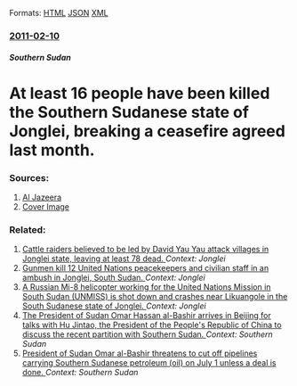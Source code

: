 
Formats: [HTML](/news/2011/02/10/at-least-16-people-have-been-killed-the-southern-sudanese-state-of-jonglei-breaking-a-ceasefire-agreed-last-month.html)  [JSON](/news/2011/02/10/at-least-16-people-have-been-killed-the-southern-sudanese-state-of-jonglei-breaking-a-ceasefire-agreed-last-month.json)  [XML](/news/2011/02/10/at-least-16-people-have-been-killed-the-southern-sudanese-state-of-jonglei-breaking-a-ceasefire-agreed-last-month.xml)  

### [2011-02-10](/news/2011/02/10/index.md)

##### Southern Sudan
# At least 16 people have been killed the Southern Sudanese state of Jonglei, breaking a ceasefire agreed last month. 




### Sources:

1. [Al Jazeera](http://english.aljazeera.net/news/africa/2011/02/201121011658114721.html)
1. [Cover Image](http://www.aljazeera.com/mritems/Images/2010/12/7/201012710334895797_20.jpg)

### Related:

1. [Cattle raiders believed to be led by David Yau Yau attack villages in Jonglei state, leaving at least 78 dead. ](/news/2013/10/20/cattle-raiders-believed-to-be-led-by-david-yau-yau-attack-villages-in-jonglei-state-leaving-at-least-78-dead.md) _Context: Jonglei_
2. [Gunmen kill 12 United Nations peacekeepers and civilian staff in an ambush in Jonglei, South Sudan. ](/news/2013/04/9/gunmen-kill-12-united-nations-peacekeepers-and-civilian-staff-in-an-ambush-in-jonglei-south-sudan.md) _Context: Jonglei_
3. [A Russian Mi-8 helicopter working for the United Nations Mission in South Sudan (UNMISS) is shot down and crashes near Likuangole in the South Sudanese state of Jonglei. ](/news/2012/12/21/a-russian-mi-8-helicopter-working-for-the-united-nations-mission-in-south-sudan-unmiss-is-shot-down-and-crashes-near-likuangole-in-the-sou.md) _Context: Jonglei_
4. [The President of Sudan Omar Hassan al-Bashir arrives in Beijing for talks with Hu Jintao, the President of the People's Republic of China to discuss the recent partition with Southern Sudan. ](/news/2011/06/28/the-president-of-sudan-omar-hassan-al-bashir-arrives-in-beijing-for-talks-with-hu-jintao-the-president-of-the-people-s-republic-of-china-to.md) _Context: Southern Sudan_
5. [President of Sudan Omar al-Bashir threatens to cut off pipelines carrying Southern Sudanese petroleum (oil) on July 1 unless a deal is done. ](/news/2011/06/22/president-of-sudan-omar-al-bashir-threatens-to-cut-off-pipelines-carrying-southern-sudanese-petroleum-oil-on-july-1-unless-a-deal-is-done.md) _Context: Southern Sudan_
